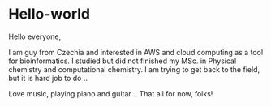 # Hello-world

Hello everyone,

I am guy from Czechia and interested in AWS and cloud computing as a tool for bioinformatics. I studied but did not finished my MSc. in Physical chemistry and computational chemistry. I am trying to get back to the field, but it is hard job to do .. 

Love music, playing piano and guitar .. 
That all for now, folks!
